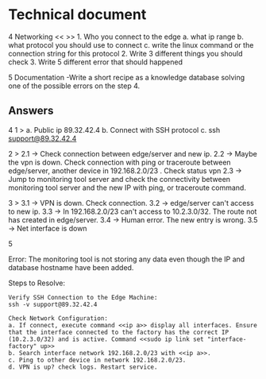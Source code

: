 # Technical document

4  Networking << >>
                            1. Who you connect to the edge 
                                a. what ip range
                                b. what protocol you should use to connect
                                c. write the linux command or the connection string for this protocol 
                            2. Write 3 different things you should check
                            3. Write 5 different error that should happened

5 Documentation -Write a short recipe as a knowledge database solving one of the possible errors on the step 4.

## Answers                           
4
1 > 
a. Public ip 89.32.42.4
b. Connect with SSH protocol
c. ssh support@89.32.42.4

2 > 
 2.1 -> Check connection between edge/server and new ip. 
 2.2 -> Maybe the vpn is down. Check connection with ping or traceroute between edge/server, another device in 192.168.2.0/23 . Check status vpn
 2.3 -> Jump to monitoring tool server and check the connectivity between monitoring tool server and the new IP with ping, or traceroute command.

3 > 
 3.1 -> VPN is down. Check connection.
 3.2 -> edge/server can't access to new ip.
 3.3 -> In 192.168.2.0/23 can't access to 10.2.3.0/32. The route not has created in edge/server. 
 3.4 -> Human error. The new entry is wrong. 
 3.5 -> Net interface is down
 
5

Error: The monitoring tool is not storing any data even though the IP and database hostname have been added.

Steps to Resolve:

    Verify SSH Connection to the Edge Machine:
    ssh -v support@89.32.42.4

    Check Network Configuration:
    a. If connect, execute command <<ip a>> display all interfaces. Ensure that the interface connected to the factory has the correct IP (10.2.3.0/32) and is active. Command <<sudo ip link set "interface-factory" up>>
    b. Search interface network 192.168.2.0/23 with <<ip a>>. 
    c. Ping to other device in network 192.168.2.0/23. 
    d. VPN is up? check logs. Restart service. 

   



